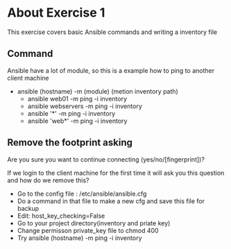 # About Exercise 1
This exercise covers basic Ansible commands and writing a inventory file

## Command
Ansible have a lot of module, so this is a example how to ping to another client machine
- ansible (hostname) -m (module) (metion inventory path)
  - ansible web01 -m ping -i inventory
  - ansible webservers -m ping -i inventory
  - ansible '*' -m ping -i inventory
  - ansible 'web*' -m ping -i inventory

## Remove the footprint asking
Are you sure you want to continue connecting (yes/no/[fingerprint])?

If we login to the client machine for the first time it will ask you this question and how do we remove this?
- Go to the config file : /etc/ansible/ansible.cfg
- Do a command in that file to make a new cfg and save this file for backup
- Edit: host_key_checking=False
- Go to your project directory(inventory and priate key)
- Change permisson private_key file to chmod 400
- Try ansible (hostname) -m ping -i inventory